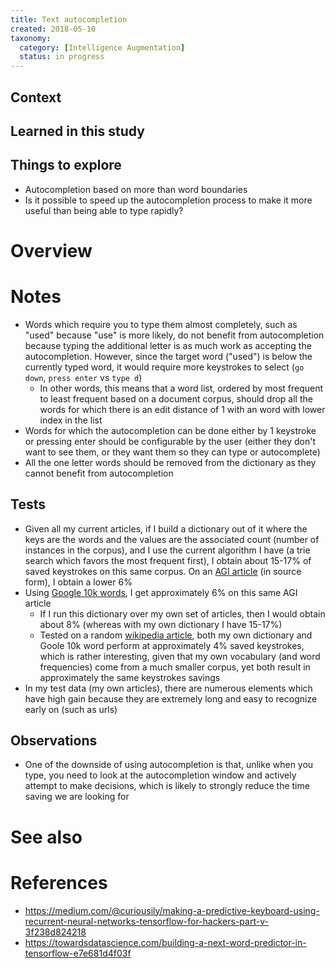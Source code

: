 ```yaml
---
title: Text autocompletion
created: 2018-05-10
taxonomy:
  category: [Intelligence Augmentation]
  status: in progress
---
```


## Context

## Learned in this study

## Things to explore
* Autocompletion based on more than word boundaries
* Is it possible to speed up the autocompletion process to make it more useful than being able to type rapidly?

# Overview

# Notes
* Words which require you to type them almost completely, such as "used" because "use" is more likely, do not benefit from autocompletion because typing the additional letter is as much work as accepting the autocompletion. However, since the target word ("used") is below the currently typed word, it would require more keystrokes to select (`go down`, `press enter` vs `type d`)
	* In other words, this means that a word list, ordered by most frequent to least frequent based on a document corpus, should drop all the words for which there is an edit distance of 1 with an word with lower index in the list
* Words for which the autocompletion can be done either by 1 keystroke or pressing enter should be configurable by the user (either they don't want to see them, or they want them so they can type or autocomplete)
* All the one letter words should be removed from the dictionary as they cannot benefit from autocompletion

## Tests
* Given all my current articles, if I build a dictionary out of it where the keys are the words and the values are the associated count (number of instances in the corpus), and I use the current algorithm I have (a trie search which favors the most frequent first), I obtain about 15-17% of saved keystrokes on this same corpus. On an [AGI article](https://en.wikipedia.org/wiki/Artificial_general_intelligence) (in source form), I obtain a lower 6%
* Using [Google 10k words](https://github.com/first20hours/google-10000-english/blob/master/google-10000-english.txt), I get approximately 6% on this same AGI article
	* If I run this dictionary over my own set of articles, then I would obtain about 8% (whereas with my own dictionary I have 15-17%)
	* Tested on a random [wikipedia article](https://en.wikipedia.org/wiki/Cypriot_National_Guard), both my own dictionary and Goole 10k word perform at approximately 4% saved keystrokes, which is rather interesting, given that my own vocabulary (and word frequencies) come from a much smaller corpus, yet both result in approximately the same keystrokes savings
* In my test data (my own articles), there are numerous elements which have high gain because they are extremely long and easy to recognize early on (such as urls)

## Observations
* One of the downside of using autocompletion is that, unlike when you type, you need to look at the autocompletion window and actively attempt to make decisions, which is likely to strongly reduce the time saving we are looking for

# See also

# References
* https://medium.com/@curiousily/making-a-predictive-keyboard-using-recurrent-neural-networks-tensorflow-for-hackers-part-v-3f238d824218
* https://towardsdatascience.com/building-a-next-word-predictor-in-tensorflow-e7e681d4f03f
